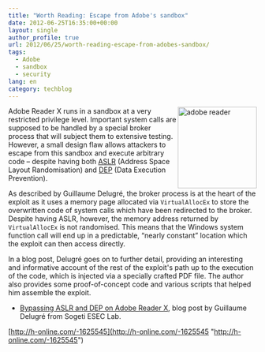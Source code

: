 ```yaml
---
title: "Worth Reading: Escape from Adobe's sandbox"
date: 2012-06-25T16:35:00+00:00
layout: single
author_profile: true
url: 2012/06/25/worth-reading-escape-from-adobes-sandbox/
tags:
  - Adobe
  - sandbox
  - security
lang: en
category: techblog
---
```

<a href="http://lh4.ggpht.com/-aybwqy1UQcQ/T-iMWjfZ89I/AAAAAAAAGXc/Rf9hKbePy6w/s1600-h/adobe%252520reader%25255B5%25255D.jpg" target="_blank"><img title="adobe reader" border="0" alt="adobe reader" align="right" src="http://lh4.ggpht.com/-_vwlEK3JFds/T-iMYTsGZaI/AAAAAAAAGXk/xhtZ1_T5FuA/adobe%252520reader_thumb%25255B3%25255D.jpg?imgmax=800" width="160" height="165" /></a>Adobe Reader X runs in a sandbox at a very restricted privilege level. Important system calls are supposed to be handled by a special broker process that will subject them to extensive testing. However, a small design flaw allows attackers to escape from this sandbox and execute arbitrary code – despite having both [ASLR](http://en.wikipedia.org/wiki/Address_space_layout_randomization) (Address Space Layout Randomisation) and [DEP](http://en.wikipedia.org/wiki/Data_Execution_Prevention) (Data Execution Prevention). 

As described by Guillaume Delugré, the broker process is at the heart of the exploit as it uses a memory page allocated via `VirtualAllocEx` to store the overwritten code of system calls which have been redirected to the broker. Despite having ASLR, however, the memory address returned by `VirtualAllocEx` is not randomised. This means that the Windows system function call will end up in a predictable, &#8220;nearly constant&#8221; location which the exploit can then access directly. 

In a blog post, Delugré goes on to further detail, providing an interesting and informative account of the rest of the exploit's path up to the execution of the code, which is injected via a specially crafted PDF file. The author also provides some proof-of-concept code and various scripts that helped him assemble the exploit. 

  * [Bypassing ASLR and DEP on Adobe Reader X](http://esec-lab.sogeti.com/post/Bypassing-ASLR-and-DEP-on-Adobe-Reader-X), blog post by Guillaume Delugré from Sogeti ESEC Lab.











[http://h-online.com/-1625545](http://h-online.com/-1625545 "http://h-online.com/-1625545")